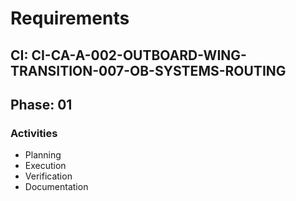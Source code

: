 # Requirements

## CI: CI-CA-A-002-OUTBOARD-WING-TRANSITION-007-OB-SYSTEMS-ROUTING
## Phase: 01

### Activities
- Planning
- Execution
- Verification
- Documentation
